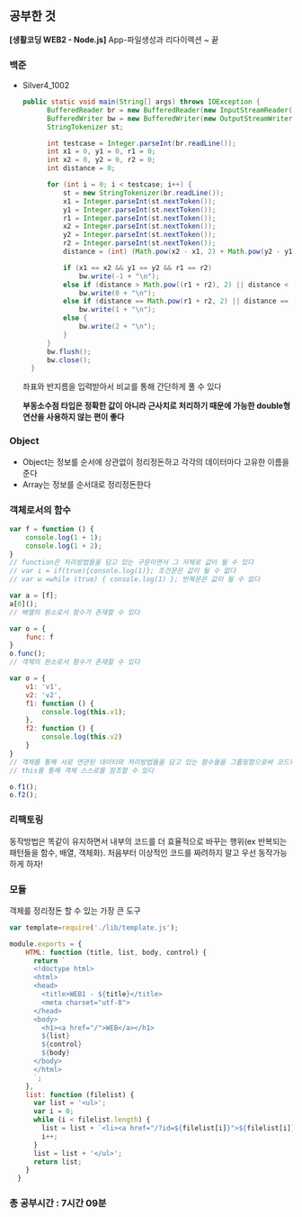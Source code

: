 <h2>공부한 것</h2>

<strong>[생활코딩 WEB2 - Node.js]</strong>  App-파일생성과 리다이렉션 ~ 끝

<h3>백준</h3>

* Silver4_1002

  ```java
  public static void main(String[] args) throws IOException {
  		BufferedReader br = new BufferedReader(new InputStreamReader(System.in));
  		BufferedWriter bw = new BufferedWriter(new OutputStreamWriter(System.out));
  		StringTokenizer st;
  
  		int testcase = Integer.parseInt(br.readLine());
  		int x1 = 0, y1 = 0, r1 = 0;
  		int x2 = 0, y2 = 0, r2 = 0;
  		int distance = 0;
  
  		for (int i = 0; i < testcase; i++) {
  			st = new StringTokenizer(br.readLine());
  			x1 = Integer.parseInt(st.nextToken());
  			y1 = Integer.parseInt(st.nextToken());
  			r1 = Integer.parseInt(st.nextToken());
  			x2 = Integer.parseInt(st.nextToken());
  			y2 = Integer.parseInt(st.nextToken());
  			r2 = Integer.parseInt(st.nextToken());
  			distance = (int) (Math.pow(x2 - x1, 2) + Math.pow(y2 - y1, 2));
  
  			if (x1 == x2 && y1 == y2 && r1 == r2)
  				bw.write(-1 + "\n");
  			else if (distance > Math.pow((r1 + r2), 2) || distance < 		  Math.pow((r1 - r2), 2))
  				bw.write(0 + "\n");
  			else if (distance == Math.pow(r1 + r2, 2) || distance == Math.pow(r1 - r2, 2))
  				bw.write(1 + "\n");
  			else {
  				bw.write(2 + "\n");
  			}
  		}
  		bw.flush();
  		bw.close();
  	}
  ```

  좌표와 반지름을 입력받아서 비교를 통해 간단하게 풀 수 있다

  <strong>부동소수점 타입은 정확한 값이 아니라 근사치로 처리하기 때문에 가능한 double형 연산을 사용하지 않는 편이 좋다</strong>

<h3>Object</h3>

* Object는 정보를 순서에 상관없이 정리정돈하고 각각의 데이터마다 고유한 이름을 준다
* Array는 정보를 순서대로 정리정돈한다

<h3>객체로서의 함수</h3>

```javascript
var f = function () {
    console.log(1 + 1);
    console.log(1 + 2);
}
// function은 처리방법들을 담고 있는 구문이면서 그 자체로 값이 될 수 있다
// var i = if(true){console.log(1)}; 조건문은 값이 될 수 없다
// var w =while (true) { console.log(1) }; 반복문은 값이 될 수 없다

var a = [f];
a[0]();
// 배열의 원소로서 함수가 존재할 수 있다

var o = {
    func: f
}
o.func();
// 객체의 원소로서 함수가 존재할 수 있다
```

```javascript
var o = {
    v1: 'v1',
    v2: 'v2',
    f1: function () {
        console.log(this.v1);
    },
    f2: function () {
        console.log(this.v2)
    }
}
// 객체를 통해 서로 연관된 데이터와 처리방법들을 담고 있는 함수들을 그룹핑함으로써 코드의 복잡성을 효과적으로 낮출 수 있다
// this를 통해 객체 스스로를 참조할 수 있다

o.f1();
o.f2();
```

<h3>리팩토링</h3>

동작방법은 똑같이 유지하면서 내부의 코드를 더 효율적으로 바꾸는 행위(ex 반복되는 패턴들을 함수, 배열, 객체화). 처음부터 이상적인 코드를 짜려하지 말고 우선 동작가능하게 하자!

<h3>모듈</h3>

객체를 정리정돈 할 수 있는 가장 큰 도구

```javascript
var template=require('./lib/template.js');
```

```javascript
module.exports = {
    HTML: function (title, list, body, control) {
      return `
      <!doctype html>
      <html>
      <head>
        <title>WEB1 - ${title}</title>
        <meta charset="utf-8">
      </head>
      <body>
        <h1><a href="/">WEB</a></h1>
        ${list} 
        ${control}
        ${body}
      </body>   
      </html>
      `;
    },
    list: function (filelist) {
      var list = '<ul>';
      var i = 0;
      while (i < filelist.length) {
        list = list + `<li><a href="/?id=${filelist[i]}">${filelist[i]}</a></li>`;
        i++;
      }
      list = list + '</ul>';
      return list;
    }
  }
```



<h3>총 공부시간 : 7시간 09분</h3>

